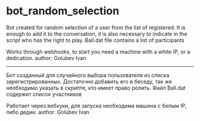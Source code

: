 # bot_random_selection

Bot created for random selection of a user from the list of registered.
It is enough to add it to the conversation, it is also necessary to indicate in the script who has the right to play.
Ball.dat file contains a list of participants

Works through webhooks, to start you need a machine with a white IP, or a dedication.
author: Golubev Ivan

---

Бот созданный для случайного выбора пользователя из списка зарегистрированных.
Достаточно добавить его в беседу, так же необходимо указать в скрипте, кто имеет право ролить.
Файл Ball.dat содержит список участников

Работает через вебхуки, для запуска необходима машина с белым IP, либо дедик.
author: Golubev Ivan 